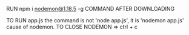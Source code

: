 
RUN npm i nodemon@1.18.5 -g COMMAND AFTER DOWNLOADING

TO RUN app.js the command is not 'node app.js', it is 'nodemon app.js' cause of nodemon.
TO CLOSE NODEMON => ctrl + c
